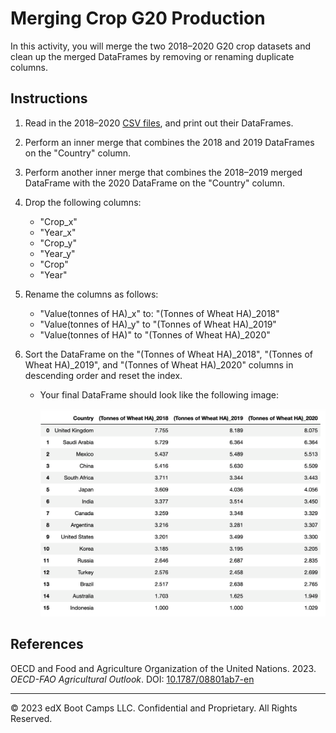 # Merging Crop G20 Production

In this activity, you will merge the two 2018–2020 G20 crop datasets and clean up the merged DataFrames by removing or renaming duplicate columns.

## Instructions

1. Read in the 2018–2020 [CSV files](Unsolved/Resources/), and print out their DataFrames.

2. Perform an inner merge that combines the 2018 and 2019 DataFrames on the "Country" column.

3. Perform another inner merge that combines the 2018–2019 merged DataFrame with the 2020 DataFrame on the "Country" column.

4. Drop the following columns:
    * "Crop_x"
    * "Year_x"
    * "Crop_y"
    * "Year_y"
    * "Crop"
    * "Year"

5. Rename the columns as follows:
    * "Value(tonnes of HA)_x" to: "(Tonnes of Wheat HA)_2018"
    * "Value(tonnes of HA)_y" to "(Tonnes of Wheat HA)_2019"
    * "Value(tonnes of HA)"  to "(Tonnes of Wheat HA)_2020"

6.  Sort the DataFrame on the "(Tonnes of Wheat HA)_2018", "(Tonnes of Wheat HA)_2019", and "(Tonnes of Wheat HA)_2020" columns in descending order and reset the index.

    * Your final DataFrame should look like the following image:

        ![Final crop DataFrame](Images/final-2018-2020-crop-dataframe.png)


## References

OECD and Food and Agriculture Organization of the United Nations. 2023. *OECD-FAO Agricultural Outlook*. DOI:  [10.1787/08801ab7-en](https://doi.org/10.1787/08801ab7-en)

---

© 2023 edX Boot Camps LLC. Confidential and Proprietary. All Rights Reserved.
